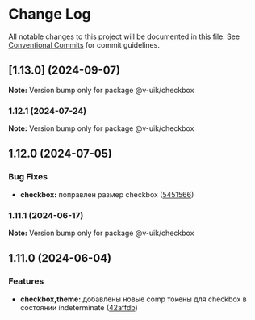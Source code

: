 # Change Log

All notable changes to this project will be documented in this file.
See [Conventional Commits](https://conventionalcommits.org) for commit guidelines.

## [1.13.0] (2024-09-07)

**Note:** Version bump only for package @v-uik/checkbox





### 1.12.1 (2024-07-24)

**Note:** Version bump only for package @v-uik/checkbox





## 1.12.0 (2024-07-05)


### Bug Fixes

* **checkbox:** поправлен размер checkbox ([5451566](#))



### 1.11.1 (2024-06-17)

**Note:** Version bump only for package @v-uik/checkbox





## 1.11.0 (2024-06-04)


### Features

* **checkbox,theme:** добавлены новые comp токены для checkbox в состоянии indeterminate ([42affdb](#))
